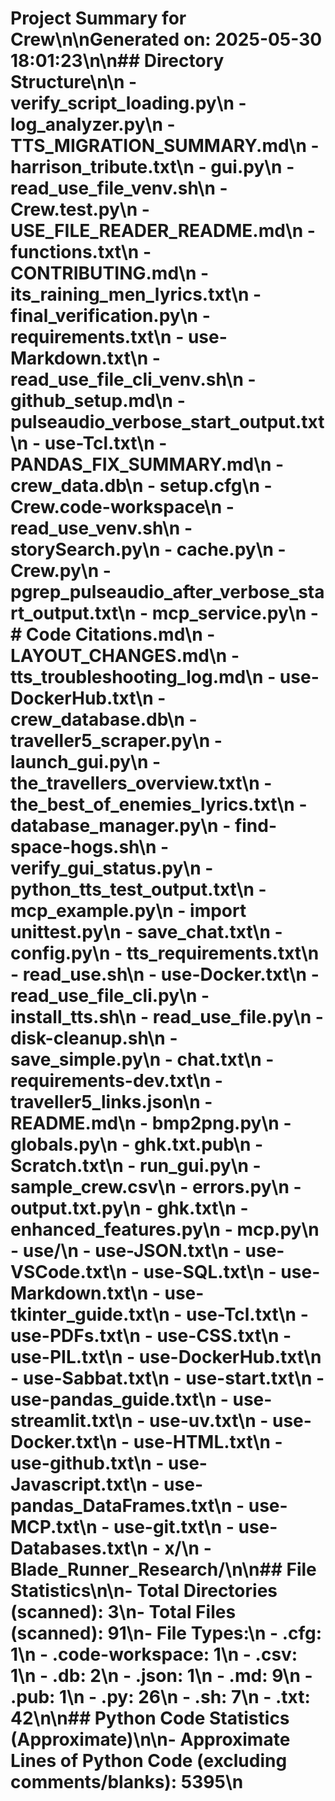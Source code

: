 # Project Summary for Crew\n\nGenerated on: 2025-05-30 18:01:23\n\n## Directory Structure\n\n  - verify_script_loading.py\n  - log_analyzer.py\n  - TTS_MIGRATION_SUMMARY.md\n  - harrison_tribute.txt\n  - gui.py\n  - read_use_file_venv.sh\n  - Crew.test.py\n  - USE_FILE_READER_README.md\n  - functions.txt\n  - CONTRIBUTING.md\n  - its_raining_men_lyrics.txt\n  - final_verification.py\n  - requirements.txt\n  - use-Markdown.txt\n  - read_use_file_cli_venv.sh\n  - github_setup.md\n  - pulseaudio_verbose_start_output.txt\n  - use-Tcl.txt\n  - PANDAS_FIX_SUMMARY.md\n  - crew_data.db\n  - setup.cfg\n  - Crew.code-workspace\n  - read_use_venv.sh\n  - storySearch.py\n  - cache.py\n  - Crew.py\n  - pgrep_pulseaudio_after_verbose_start_output.txt\n  - mcp_service.py\n  - # Code Citations.md\n  - LAYOUT_CHANGES.md\n  - tts_troubleshooting_log.md\n  - use-DockerHub.txt\n  - crew_database.db\n  - traveller5_scraper.py\n  - launch_gui.py\n  - the_travellers_overview.txt\n  - the_best_of_enemies_lyrics.txt\n  - database_manager.py\n  - find-space-hogs.sh\n  - verify_gui_status.py\n  - python_tts_test_output.txt\n  - mcp_example.py\n  - import unittest.py\n  - save_chat.txt\n  - config.py\n  - tts_requirements.txt\n  - read_use.sh\n  - use-Docker.txt\n  - read_use_file_cli.py\n  - install_tts.sh\n  - read_use_file.py\n  - disk-cleanup.sh\n  - save_simple.py\n  - chat.txt\n  - requirements-dev.txt\n  - traveller5_links.json\n  - README.md\n  - bmp2png.py\n  - globals.py\n  - ghk.txt.pub\n  - Scratch.txt\n  - run_gui.py\n  - sample_crew.csv\n  - errors.py\n  - output.txt.py\n  - ghk.txt\n  - enhanced_features.py\n  - mcp.py\n  - use/\n    - use-JSON.txt\n    - use-VSCode.txt\n    - use-SQL.txt\n    - use-Markdown.txt\n    - use-tkinter_guide.txt\n    - use-Tcl.txt\n    - use-PDFs.txt\n    - use-CSS.txt\n    - use-PIL.txt\n    - use-DockerHub.txt\n    - use-Sabbat.txt\n    - use-start.txt\n    - use-pandas_guide.txt\n    - use-streamlit.txt\n    - use-uv.txt\n    - use-Docker.txt\n    - use-HTML.txt\n    - use-github.txt\n    - use-Javascript.txt\n    - use-pandas_DataFrames.txt\n    - use-MCP.txt\n    - use-git.txt\n    - use-Databases.txt\n  - x/\n  - Blade_Runner_Research/\n\n## File Statistics\n\n- Total Directories (scanned): 3\n- Total Files (scanned): 91\n- File Types:\n  - .cfg: 1\n  - .code-workspace: 1\n  - .csv: 1\n  - .db: 2\n  - .json: 1\n  - .md: 9\n  - .pub: 1\n  - .py: 26\n  - .sh: 7\n  - .txt: 42\n\n## Python Code Statistics (Approximate)\n\n- Approximate Lines of Python Code (excluding comments/blanks): 5395\n